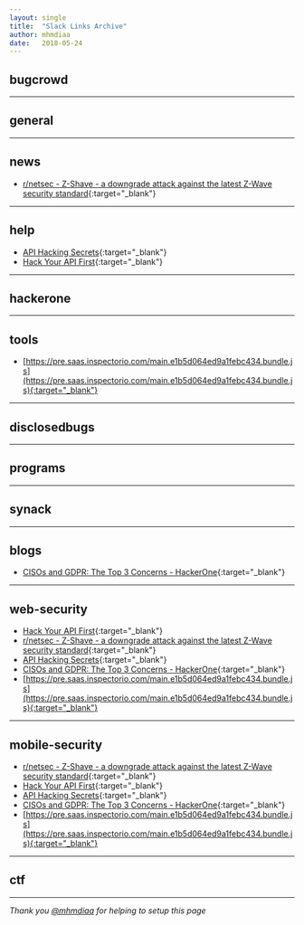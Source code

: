 ```yaml
---
layout: single
title:  "Slack Links Archive"
author: mhmdiaa
date:   2018-05-24
---
```

## bugcrowd

---
## general

---
## news
* [r/netsec - Z-Shave - a downgrade attack against the latest Z-Wave security standard](https://ift.tt/2LqQC5t){:target="_blank"}

---
## help
* [API Hacking Secrets](https://training.peritusinfosec.com/courses/api-hacking-secrets){:target="_blank"}
* [Hack Your API First](https://www.pluralsight.com/courses/hack-your-api-first){:target="_blank"}

---
## hackerone

---
## tools
* [https://pre.saas.inspectorio.com/main.e1b5d064ed9a1febc434.bundle.js](https://pre.saas.inspectorio.com/main.e1b5d064ed9a1febc434.bundle.js){:target="_blank"}

---
## disclosedbugs

---
## programs

---
## synack

---
## blogs
* [CISOs and GDPR: The Top 3 Concerns - HackerOne](https://www.hackerone.com/blog/CISOs-and-GDPR-the-top-3-concerns){:target="_blank"}

---
## web-security
* [Hack Your API First](https://www.pluralsight.com/courses/hack-your-api-first){:target="_blank"}
* [r/netsec - Z-Shave - a downgrade attack against the latest Z-Wave security standard](https://ift.tt/2LqQC5t){:target="_blank"}
* [API Hacking Secrets](https://training.peritusinfosec.com/courses/api-hacking-secrets){:target="_blank"}
* [CISOs and GDPR: The Top 3 Concerns - HackerOne](https://www.hackerone.com/blog/CISOs-and-GDPR-the-top-3-concerns){:target="_blank"}
* [https://pre.saas.inspectorio.com/main.e1b5d064ed9a1febc434.bundle.js](https://pre.saas.inspectorio.com/main.e1b5d064ed9a1febc434.bundle.js){:target="_blank"}

---
## mobile-security
* [r/netsec - Z-Shave - a downgrade attack against the latest Z-Wave security standard](https://ift.tt/2LqQC5t){:target="_blank"}
* [Hack Your API First](https://www.pluralsight.com/courses/hack-your-api-first){:target="_blank"}
* [API Hacking Secrets](https://training.peritusinfosec.com/courses/api-hacking-secrets){:target="_blank"}
* [CISOs and GDPR: The Top 3 Concerns - HackerOne](https://www.hackerone.com/blog/CISOs-and-GDPR-the-top-3-concerns){:target="_blank"}
* [https://pre.saas.inspectorio.com/main.e1b5d064ed9a1febc434.bundle.js](https://pre.saas.inspectorio.com/main.e1b5d064ed9a1febc434.bundle.js){:target="_blank"}

---
## ctf

---
*Thank you [@mhmdiaa](https://twitter.com/@mhmdiaa) for helping to setup this page*